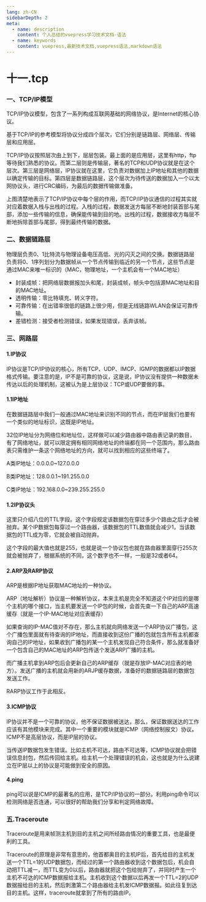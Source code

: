 ```yaml
---
lang: zh-CN
sidebarDepth: 2
meta:
  - name: description
    content: 个人总结的vuepress学习技术文档-语法
  - name: keywords
    content: vuepress,最新技术文档,vuepress语法,markdown语法
---
```


# 十一.tcp
### 一、TCP/IP模型

TCP/IP协议模型，包含了一系列构成互联网基础的网络协议，是Internet的核心协议。

基于TCP/IP的参考模型将协议分成四个层次，它们分别是链路层、网络层、传输层和应用层。

TCP/IP协议按照层次由上到下，层层包装。最上面的是应用层，这里有http，ftp等待我们熟悉的协议。而第二层则是传输层，著名的TCP和UDP协议就是在这个层次。第三层是网络层，IP协议就在这里，它负责对数据加上IP地址和其他的数据以确定传输的目标。第四层是数据链路层，这个层次为待传送的数据加入一个以太网协议头，进行CRC编码，为最后的数据传输做准备。

上图清楚地表示了TCP/IP协议中每个层的作用，而TCP/IP协议通信的过程其实就对应着数据入栈与出栈的过程。入栈的过程，数据发送方每层不断地封装首部与尾部，添加一些传输的信息，确保能传输到目的地。出栈的过程，数据接收方每层不断地拆除首部与尾部，得到最终传输的数据。

### 二、数据链路层

物理层负责0、1比特流与物理设备电压高低、光的闪灭之间的交换。数据链路层负责将0、1序列划分为数据帧从一个节点传输到临近的另一个节点，这些节点是通过MAC来唯一标识的（MAC，物理地址，一个主机会有一个MAC地址）

- 封装成帧：把网络层数据报加头和尾，封装成帧，帧头中包括源MAC地址和目的MAC地址。
- 透明传输：零比特填充、转义字符。
- 可靠传输：在出错率很低的链路上很少用，但是无线链路WLAN会保证可靠传输。
- 差错检测：接受者检测错误，如果发现错误，丢弃该帧。

### 三、网路层

#### 1.IP协议

IP协议是TCP/IP协议的核心，所有TCP、UDP、IMCP、IGMP的数据都以IP数据格式传输。要注意的是，IP不是可靠的协议，这是说，IP协议没有提供一种数据未传达以后的处理机制，这被认为是上层协议：TCP或UDP要做的事。

#### 1.1IP地址

在数据链路层中我们一般通过MAC地址来识别不同的节点，而在IP层我们也要有一个类似的地址标识，这既是IP地址。

32位IP地址分为网络位和地址位，这样做可以减少路由器中路由表记录的数目，有了网络地址，就可以限定拥有相同网络地址的终端都在同一个范围内，那么路由表只需维护一条这个网络地址的方向，就可以找到相应的这些终端了。

A类IP地址：0.0.0.0~127.0.0.0

B类IP地址：128.0.0.1~191.255.0.0

C类IP地址：192.168.0.0~239.255.255.0

#### 1.2IP协议头

这里只介绍八位的TTL字段。这个字段规定该数据包在穿过多少个路由之后才会被抛弃。某个IP数据包每穿过一个路由器，该数据包的TTL数值就会减少1，当该数据包的TTL成为零，它就会被自动抛弃。

这个字段的最大值也就是255，也就是说一个协议包也就在路由器里面穿行255次就会被抛弃了，根据系统的不同，这个数字也不一样，一般是32或者64。

#### 2.ARP及RARP协议

ARP是根据IP地址获取MAC地址的一种协议。

ARP（地址解析）协议是一种解析协议，本来主机是完全不知道这个IP对应的是哪个主机的哪个接口，当主机要发送一个IP包的时候，会首先查一下自己的ARP高速缓存（就是一个IP-MAC地址对应表缓存）

如果查询的IP-MAC值对不存在，那么主机就向网络发送一个ARP协议广播包，这个广播包里面就有待查询的IP地址，而直接收到这份广播的包就包含所有主机都查询自己的IP地址，如果收到广播包的某一个主机发现自己符合条件，那么就准备好一个包含自己的MAC地址的ARP包传送个发送ARP广播的主机。

而广播主机拿到ARP包后会更新自己的ARP缓存（就是存放IP-MAC对应表的地方）。发送广播的主机就会用新的ARJP缓存数据，准备好的数据链路层的数据包发送工作。

RARP协议工作于此相反。

#### 3.ICMP协议

IP协议并不是一个可靠的协议，他不保证数据被送达，那么，保证数据送达的工作应该有其他模块来完成。其中一个重要的模块就是ICMP（网络控制报文）协议。ICMP不是高层协议，而是IP层的协议。

当传送IP数据包发生错误。比如主机不可达，路由不可达等，ICMP协议就会把错误信息封包，然后传回给主机。给主机一个处理错误的机会，这也就是为什么说建立在IP层以上的协议是可能做到安全的原因。

#### 4.ping

ping可以说是ICMP的最著名的应用，是TCP/IP协议的一部分。利用ping命令可以检测网络是否连通，可以很好的帮助我们分享和判定网络故障。

### 五.Traceroute

Traceroute是用来帧测主机到目的主机之间所经路由情况的重要工具，也是最便利的工具。

Traceroute的原理是非常有意思的，他首都奥目的主机IP后，首先给目的主机发送一个TTL=1的UDP数据包，而经过的第一个路由器收到这个数据包后，机会自动把TTL减一，而TTL变为0以后，路由器就把这个包给抛弃了，并同时产生一个主机不可达的ICMP数据报给主机。主机收到这个数据以后再发一个TTL=2的UDP数据报给目的主机，然后刺激第二个路由器给主机发ICMP数据报。如此往复到达目的主机。这样，traceroute就拿到了所有的路由IP。


